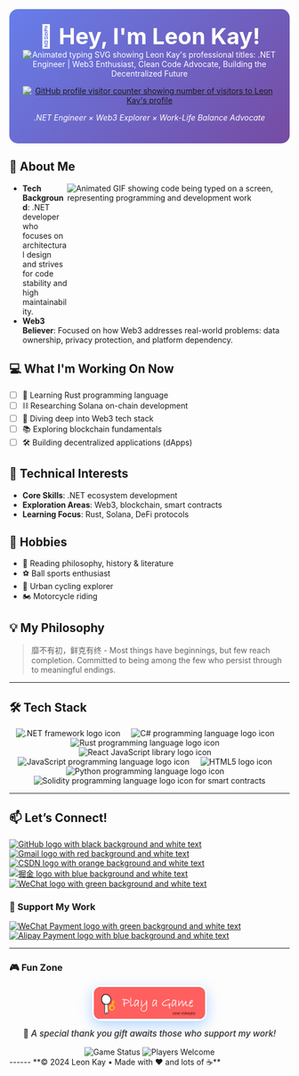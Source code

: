 <div align="center" style="background: linear-gradient(135deg, #667eea 0%, #764ba2 100%); padding: 1.5rem; border-radius: 15px; margin: 1rem 0; color: white;">
<h1 style="font-size: 2.5rem; margin: 0;">👋 Hey, I'm Leon Kay!</h1>

<img src="https://readme-typing-svg.herokuapp.com?font=Fira+Code&pause=1000&color=00D9FF&center=true&vCenter=true&width=435&lines=.NET+Engineer+%7C+Web3+Enthusiast;Clean+Code+Advocate;Building+the+Decentralized+Future" alt="Animated typing SVG showing Leon Kay's professional titles: .NET Engineer | Web3 Enthusiast, Clean Code Advocate, Building the Decentralized Future" />

<a href="https://github.com/leonkay"><img src="https://komarev.com/ghpvc/?username=leonkay&color=5865f2" alt="GitHub profile visitor counter showing number of visitors to Leon Kay's profile" /></a>

*.NET Engineer × Web3 Explorer × Work-Life Balance Advocate*
</div>

## 🚀 About Me
<img align="right" alt="Animated GIF showing code being typed on a screen, representing programming and development work" src="https://github.com/abhisheknaiidu/abhisheknaiidu/blob/master/code.gif?raw=true" width="400" height="250" />

- **Tech Background**: .NET developer who focuses on architectural design and strives for code stability and high maintainability.
- **Web3 Believer**: Focused on how Web3 addresses real-world problems: data ownership, privacy protection, and platform dependency.

## 💻 What I'm Working On Now
- [ ] 🦀 Learning Rust programming language
- [ ] ⛓️ Researching Solana on-chain development
- [ ] 🔧 Diving deep into Web3 tech stack
- [ ] 📚 Exploring blockchain fundamentals
- [ ] 🛠️ Building decentralized applications (dApps)

## 🎯 Technical Interests
- **Core Skills**: .NET ecosystem development
- **Exploration Areas**: Web3, blockchain, smart contracts
- **Learning Focus**: Rust, Solana, DeFi protocols

## 🌱 Hobbies
- 📖 Reading philosophy, history & literature
- ⚽ Ball sports enthusiast
- 🚴 Urban cycling explorer
- 🏍️ Motorcycle riding

## 💡 My Philosophy
> 靡不有初，鲜克有终 - Most things have beginnings, but few reach completion. Committed to being among the few who persist through to meaningful endings.
---

## 🛠️ Tech Stack
<div align="center">
  <img src="https://cdn.jsdelivr.net/gh/devicons/devicon/icons/dot-net/dot-net-original.svg" height="30" alt=".NET framework logo icon" />
  <img width="12" />
  <img src="https://cdn.jsdelivr.net/gh/devicons/devicon/icons/csharp/csharp-original.svg" height="30" alt="C# programming language logo icon" />
  <img width="12" />
  <img src="https://cdn.jsdelivr.net/gh/devicons/devicon/icons/rust/rust-original.svg" height="30" alt="Rust programming language logo icon" />
  <img width="12" />
  <img src="https://cdn.jsdelivr.net/gh/devicons/devicon/icons/react/react-original.svg" height="30" alt="React JavaScript library logo icon" />
  <img width="12" />
  <img src="https://cdn.jsdelivr.net/gh/devicons/devicon/icons/javascript/javascript-original.svg" height="30" alt="JavaScript programming language logo icon" />
  <img width="12" />
  <img src="https://cdn.jsdelivr.net/gh/devicons/devicon/icons/html5/html5-original.svg" height="30" alt="HTML5 logo icon" />
  <img width="12" />
  <img src="https://cdn.jsdelivr.net/gh/devicons/devicon/icons/python/python-original.svg" height="30" alt="Python programming language logo icon" />
  <img width="12" />
  <img src="https://cdn.jsdelivr.net/gh/devicons/devicon/icons/solidity/solidity-original.svg" height="30" alt="Solidity programming language logo icon for smart contracts" />
</div>

---


## 📫 Let’s Connect!

[![GitHub logo with black background and white text](https://img.shields.io/badge/GitHub-100000?style=for-the-badge&logo=github&logoColor=white)](https://github.com/leonkay)
[![Gmail logo with red background and white text](https://img.shields.io/badge/Gmail-D14836?style=for-the-badge&logo=gmail&logoColor=white)](mailto:leonkay@gmail.com)
[![CSDN logo with orange background and white text](https://img.shields.io/badge/CSDN-FC5531?style=for-the-badge&logo=csdn&logoColor=white)](https://blog.csdn.net/weixin_58043003)
[![掘金 logo with blue background and white text](https://img.shields.io/badge/%E6%8E%98%E9%87%91-007FFF?style=for-the-badge&logo=juejin&logoColor=white)](https://juejin.cn/user/2469950368518779)
[![WeChat logo with green background and white text](https://img.shields.io/badge/WeChat-07C160?style=for-the-badge&logo=wechat&logoColor=white)](./Images/wechat.jpg)

### 💝 Support My Work

[![WeChat Payment logo with green background and white text](https://img.shields.io/badge/%E5%BE%AE%E4%BF%A1%E8%B5%9E%E8%B5%8F-07C160?style=for-the-badge&logo=wechat&logoColor=white)](./Images/wechatpayment.jpg)
[![Alipay Payment logo with blue background and white text](https://img.shields.io/badge/%E6%94%AF%E4%BB%98%E5%AE%9D%E6%89%93%E8%B5%8F-1677FF?style=for-the-badge&logo=alipay&logoColor=white)](./Images/zfbpayment.jpg)

------

### 🎮 Fun Zone

<div align="center">
  <a href="https://leon-kay.github.io/game.html" target="_blank" rel="noopener noreferrer">
    <img src="./Images/playagame.png" 
         alt="Play a Game with Me" 
         width="200px" 
         style="border-radius: 15px; 
                box-shadow: 0 8px 25px rgba(0,123,255,0.3); 
                transition: all 0.4s ease; 
                cursor: pointer;
                border: 3px solid transparent;
                background: linear-gradient(45deg, #007bff, #28a745) padding-box;" 
         onmouseover="this.style.transform='scale(1.08) rotate(2deg)'; 
                     this.style.boxShadow='0 12px 35px rgba(0,123,255,0.5)';" 
         onmouseout="this.style.transform='scale(1.0) rotate(0deg)'; 
                    this.style.boxShadow='0 8px 25px rgba(0,123,255,0.3)';" />
  </a>
  
  <br>

  <p style="font-size: 1.1em; 
            color: #333; 
            font-weight: 500; 
            margin: 10px 0; 
            text-shadow: 1px 1px 2px rgba(0,0,0,0.1);">
    🎁 <em>A special thank you gift awaits those who support my work!</em>
  </p>
  
  <div style="margin-top: 15px;">
    <img src="https://img.shields.io/badge/Status-Online-success?style=for-the-badge&logo=statuspage&logoColor=white" alt="Game Status" />
    <img src="https://img.shields.io/badge/Players-Welcome-blue?style=for-the-badge&logo=gamepad&logoColor=white" alt="Players Welcome" />
  </div>
</div>
------
**© 2024 Leon Kay • Made with ❤️ and lots of ☕**


